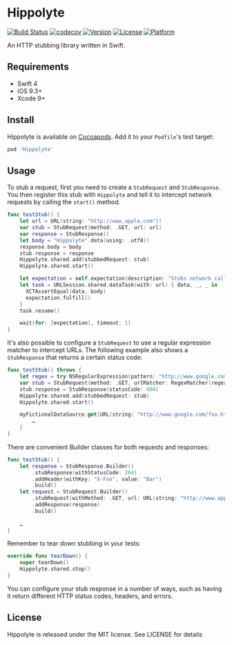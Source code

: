 # Hippolyte

[![Build Status](https://www.bitrise.io/app/9dd06dbb7e7fc278/status.svg?token=9D1uUk0SnXYFLhyEpO2VdA)](https://www.bitrise.io/app/9dd06dbb7e7fc278)
[![codecov](https://codecov.io/gh/JanGorman/Hippolyte/branch/master/graph/badge.svg)](https://codecov.io/gh/JanGorman/Hippolyte)
[![Version](https://img.shields.io/cocoapods/v/Hippolyte.svg?style=flat)](http://cocoapods.org/pods/Hippolyte)
[![License](https://img.shields.io/cocoapods/l/Hippolyte.svg?style=flat)](http://cocoapods.org/pods/Hippolyte)
[![Platform](https://img.shields.io/cocoapods/p/Hippolyte.svg?style=flat)](http://cocoapods.org/pods/Hippolyte)

An HTTP stubbing library written in Swift.

## Requirements

- Swift 4
- iOS 9.3+
- Xcode 9+

## Install

Hippolyte is available on [Cocoapods](http://cocoapods.org). Add it to your `Podfile`'s test target:

```ruby
pod 'Hippolyte'
```

## Usage

To stub a request, first you need to create a `StubRequest` and `StubResponse`. You then register this stub with `Hippolyte` and tell it to intercept network requests by calling the `start()` method.

```swift
func testStub() {
    let url = URL(string: "http://www.apple.com")!
    var stub = StubRequest(method: .GET, url: url)
    var response = StubResponse()
    let body = "Hippolyte".data(using: .utf8)!
    response.body = body
    stub.response = response
    Hippolyte.shared.add(stubbedRequest: stub)
    Hippolyte.shared.start()

    let expectation = self.expectation(description: "Stubs network call")
    let task = URLSession.shared.dataTask(with: url) { data, _, _ in
      XCTAssertEqual(data, body)
      expectation.fulfill()
    }
    task.resume()

    wait(for: [expectation], timeout: 1)
}
```

It's also possible to configure a `StubRequest` to use a regular expression matcher to intercept URLs. The following example also shows a `StubResponse` that returns a certain status code:

```swift
func testStub() throws {
    let regex = try NSRegularExpression(pattern: "http://www.google.com/+", options: [])
    var stub = StubRequest(method: .GET, urlMatcher: RegexMatcher(regex: regex))
    stub.response = StubResponse(statusCode: 404)
    Hippolyte.shared.add(stubbedRequest: stub)
    Hippolyte.shared.start()

    myFictionalDataSource.get(URL(string: "http://www.google.com/foo.html")!) {
        …
    }
}
```

There are convenient Builder classes for both requests and responses:

```swift
func testStub() {
    let response = StubResponse.Builder()
        .stubResponse(withStatusCode: 204)
        .addHeader(withKey: "X-Foo", value: "Bar")
        .build()
    let request = StubRequest.Builder()
        .stubRequest(withMethod: .GET, url: URL(string: "http://www.apple.com")!)
        .addResponse(response)
        .build()
    
    …
}
```

Remember to tear down stubbing in your tests:

```swift
override func tearDown() {
    super.tearDown()
    Hippolyte.shared.stop()
}
```

You can configure your stub response in a number of ways, such as having it return different HTTP status codes, headers, and errors.

## License

Hippolyte is released under the MIT license. See LICENSE for details
